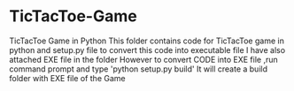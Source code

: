 # TicTacToe-Game
TicTacToe Game in Python
This folder contains code for TicTacToe game in python and setup.py file to convert this code into executable file
I have also attached EXE file in the folder
However to convert CODE into EXE file ,run command prompt and type 'python setup.py build'
It will create a build folder with EXE file of the Game
